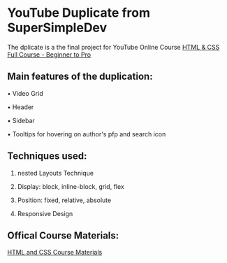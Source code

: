 # YouTube Duplicate from SuperSimpleDev

The dplicate is a the final project for YouTube Online Course [HTML & CSS Full Course - Beginner to Pro](https://www.youtube.com/watch?v=G3e-cpL7ofc)

## Main features of the duplication:

• Video Grid

• Header

• Sidebar

• Tooltips for hovering on author's pfp and search icon


## Techniques used:

1. nested Layouts Technique

2. Display: block, inline-block, grid, flex

3. Position: fixed, relative, absolute

4. Responsive Design

## Offical Course Materials:

[HTML and CSS Course Materials](https://github.com/SuperSimpleDev/html-css-course)